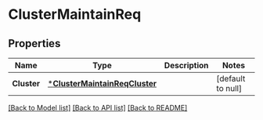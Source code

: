 # ClusterMaintainReq

## Properties
Name | Type | Description | Notes
------------ | ------------- | ------------- | -------------
**Cluster** | [***ClusterMaintainReqCluster**](ClusterMaintainReq_Cluster.md) |  | [default to null]

[[Back to Model list]](../README.md#documentation-for-models) [[Back to API list]](../README.md#documentation-for-api-endpoints) [[Back to README]](../README.md)


